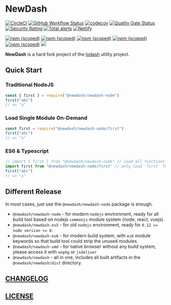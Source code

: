 # NewDash

[![CircleCI](https://img.shields.io/circleci/build/github/newdash/newdash?label=circleci)](https://app.circleci.com/pipelines/github/newdash/newdash)
[![GitHub Workflow Status](https://img.shields.io/github/workflow/status/newdash/newdash/Github%20CI?label=action)](https://github.com/newdash/newdash/actions?query=workflow%3A%22Github+CI%22)
[![codecov](https://codecov.io/gh/newdash/newdash/branch/master/graph/badge.svg)](https://codecov.io/gh/newdash/newdash)
[![Quality Gate Status](https://sonarcloud.io/api/project_badges/measure?project=newdash_newdash&metric=alert_status)](https://sonarcloud.io/dashboard?id=newdash_newdash)
[![Security Rating](https://sonarcloud.io/api/project_badges/measure?project=newdash_newdash&metric=security_rating)](https://sonarcloud.io/dashboard?id=newdash_newdash)
[![Total alerts](https://img.shields.io/lgtm/alerts/g/newdash/newdash.svg?logo=lgtm&logoWidth=18)](https://lgtm.com/projects/g/newdash/newdash/alerts/)
[![Netlify](https://img.shields.io/netlify/267b7429-c295-4d0e-90d0-97d772b9a821?label=docs)](https://newdash.netlify.fornever.org/)

[![npm (scoped)](https://img.shields.io/npm/v/@newdash/newdash?label=all%20in%20one)](https://www.npmjs.com/package/@newdash/newdash)
[![npm (scoped)](https://img.shields.io/npm/v/@newdash/newdash-node?label=node)](https://www.npmjs.com/package/@newdash/newdash-node)
[![npm (scoped)](https://img.shields.io/npm/v/@newdash/newdash-es5?label=es5)](https://www.npmjs.com/package/@newdash/newdash-es5)
[![npm (scoped)](https://img.shields.io/npm/v/@newdash/newdash-es6?label=es6)](https://www.npmjs.com/package/@newdash/newdash-es6)
[![npm (scoped)](https://img.shields.io/npm/v/@newdash/newdash-umd?label=umd)](https://www.npmjs.com/package/@newdash/newdash-umd)
[![](https://data.jsdelivr.com/v1/package/npm/@newdash/newdash/badge)](https://www.jsdelivr.com/package/npm/@newdash/newdash)

**NewDash** is a hard fork project of the [lodash](https://github.com/lodash/lodash) utility project.

## Quick Start

### Traditional NodeJS

```js
const { first } = require("@newdash/newdash-node")
first("abc")
// => "a"
```

### Load Single Module On-Demand

```js
const first = require("@newdash/newdash-node/first")
first("abc")
// => "a"
```

### ES6 & Typescript

```js
// import { first } from "@newdash/newdash-node" // load all functions of @newdash
import first from "@newdash/newdash-node/first" // only load `first` function
first("abc")
// => "a"
```

## Different Release

In most cases, just use the `@newdash/newdash-node` package is enough.

* `@newdash/newdash-node` - for modern `nodejs` environment, ready for all build tool based on nodejs `commonjs` module system (node, react, vuejs).
* `@newdash/newdash-es5` - for old `nodejs` environment, ready for `0.12 <= node version <= 8`.
* `@newdash/newdash-es6` - for modern build system, with `es6` module keywords so that build tool could strip the unused modules.
* `@newdash/newdash-umd` - for native browser without any build system, please access it with `unpkg` or `jsdeliver`
* `@newdash/newdash` - all in one, includes all built artifacts in the `@newdash/newdash/dist` directory.


## [CHANGELOG](./CHANGELOG.md)

## [LICENSE](./LICENSE)
